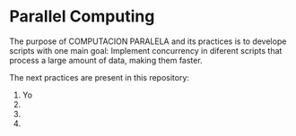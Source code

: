 # Parallel Computing
The purpose of COMPUTACION PARALELA and its practices is to develope scripts with one main goal: Implement concurrency in diferent scripts that process a large amount of data, making them faster.

The next practices are present in this repository:
<ol>
<li>Yo</li>
<li></li>
<li></li>
<li></li>
</ol>